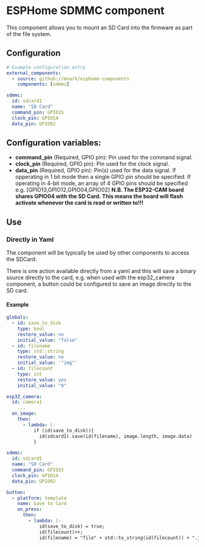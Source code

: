 # ESPHome SDMMC component

This component allows you to mount an SD Card into the firmware as part of the file system.

## Configuration



```yaml
# Example configuration entry
external_components:
  - source: github://mnark/esphome-components
    components: [sdmmc]

sdmmc:
  id: sdcard1
  name: "SD Card"
  command_pin: GPIO15
  clock_pin: GPIO14
  data_pin: GPIO02
```

## Configuration variables: 

* **command_pin** (Required, GPIO pin): Pin used for the command signal.
* **clock_pin** (Required, GPIO pin): Pin used for the clock signal.
* **data_pin** (Required, GPIO pin): Pin(s) used for the data signal. If opperating in 1 bit mode then a single GPIO pin should be specified. If operating in 4-bit mode, an array of 4 GPIO pins should be specified e.g. [GPIO13,GPIO12,GPIO04,GPIO02] **N.B. The ESP32-CAM board shares GPIO04 with the SD Card. This means the board will flash activate whenever the card is read or written to!!!**

## Use

### Directly in Yaml

The component will be typically be used by other components to access the SDCard.

There is one action available directly from a yaml and this will save a binary source directly to the card, e.g. when used with the esp32_camera component, a button could be configured to save an image directly to the SD card.

#### Example

```yaml
globals:
  - id: save_to_disk
    type: bool
    restore_value: no
    initial_value: "false"
  - id: filename
    type: std::string
    restore_value: no
    initial_value: '"img"'
  - id: filecount
    type: int
    restore_value: yes
    initial_value: "0"

esp32_camera:
  id: camera1
    ...
  on_image:
    then:
      - lambda: |-
          if (id(save_to_disk)){
            id(sdcard1).save(id(filename), image.length, image.data)
          } 

sdmmc:
  id: sdcard1
  name: "SD Card"
  command_pin: GPIO15
  clock_pin: GPIO14
  data_pin: GPIO02

button:
  - platform: template
    name: Save to Card
    on_press:
      then:
        - lambda: |-
            id(save_to_disk) = true;
            id(filecount)++;
            id(filename) = "file" + std::to_string(id(filecount)) + ".jpg";
```


